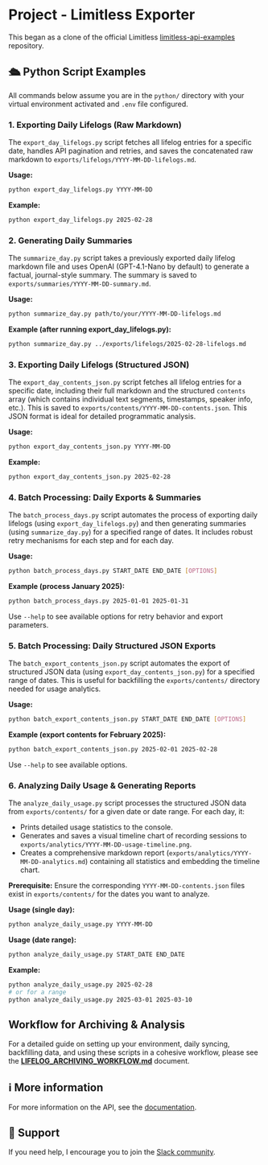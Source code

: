 # Project - Limitless Exporter

This began as a clone of the official Limitless [limitless-api-examples](https://github.com/limitless-ai-inc/limitless-api-examples) repository.

## 🛳️ Python Script Examples

All commands below assume you are in the `python/` directory with your virtual environment activated and `.env` file configured.

### 1. Exporting Daily Lifelogs (Raw Markdown)

The `export_day_lifelogs.py` script fetches all lifelog entries for a specific date, handles API pagination and retries, and saves the concatenated raw markdown to `exports/lifelogs/YYYY-MM-DD-lifelogs.md`.

**Usage:**
```bash
python export_day_lifelogs.py YYYY-MM-DD
```
**Example:**
```bash
python export_day_lifelogs.py 2025-02-28
```

### 2. Generating Daily Summaries

The `summarize_day.py` script takes a previously exported daily lifelog markdown file and uses OpenAI (GPT-4.1-Nano by default) to generate a factual, journal-style summary. The summary is saved to `exports/summaries/YYYY-MM-DD-summary.md`.

**Usage:**
```bash
python summarize_day.py path/to/your/YYYY-MM-DD-lifelogs.md
```
**Example (after running export_day_lifelogs.py):**
```bash
python summarize_day.py ../exports/lifelogs/2025-02-28-lifelogs.md
```

### 3. Exporting Daily Lifelogs (Structured JSON)

The `export_day_contents_json.py` script fetches all lifelog entries for a specific date, including their full markdown and the structured `contents` array (which contains individual text segments, timestamps, speaker info, etc.). This is saved to `exports/contents/YYYY-MM-DD-contents.json`. This JSON format is ideal for detailed programmatic analysis.

**Usage:**
```bash
python export_day_contents_json.py YYYY-MM-DD
```
**Example:**
```bash
python export_day_contents_json.py 2025-02-28
```

### 4. Batch Processing: Daily Exports & Summaries

The `batch_process_days.py` script automates the process of exporting daily lifelogs (using `export_day_lifelogs.py`) and then generating summaries (using `summarize_day.py`) for a specified range of dates. It includes robust retry mechanisms for each step and for each day.

**Usage:**
```bash
python batch_process_days.py START_DATE END_DATE [OPTIONS]
```
**Example (process January 2025):**
```bash
python batch_process_days.py 2025-01-01 2025-01-31
```
Use `--help` to see available options for retry behavior and export parameters.

### 5. Batch Processing: Daily Structured JSON Exports

The `batch_export_contents_json.py` script automates the export of structured JSON data (using `export_day_contents_json.py`) for a specified range of dates. This is useful for backfilling the `exports/contents/` directory needed for usage analytics.

**Usage:**
```bash
python batch_export_contents_json.py START_DATE END_DATE [OPTIONS]
```
**Example (export contents for February 2025):**
```bash
python batch_export_contents_json.py 2025-02-01 2025-02-28
```
Use `--help` to see available options.

### 6. Analyzing Daily Usage & Generating Reports

The `analyze_daily_usage.py` script processes the structured JSON data from `exports/contents/` for a given date or date range. For each day, it:
-   Prints detailed usage statistics to the console.
-   Generates and saves a visual timeline chart of recording sessions to `exports/analytics/YYYY-MM-DD-usage-timeline.png`.
-   Creates a comprehensive markdown report (`exports/analytics/YYYY-MM-DD-analytics.md`) containing all statistics and embedding the timeline chart.

**Prerequisite:** Ensure the corresponding `YYYY-MM-DD-contents.json` files exist in `exports/contents/` for the dates you want to analyze.

**Usage (single day):**
```bash
python analyze_daily_usage.py YYYY-MM-DD
```
**Usage (date range):**
```bash
python analyze_daily_usage.py START_DATE END_DATE
```
**Example:**
```bash
python analyze_daily_usage.py 2025-02-28
# or for a range
python analyze_daily_usage.py 2025-03-01 2025-03-10
```

## Workflow for Archiving & Analysis

For a detailed guide on setting up your environment, daily syncing, backfilling data, and using these scripts in a cohesive workflow, please see the **[LIFELOG_ARCHIVING_WORKFLOW.md](LIFELOG_ARCHIVING_WORKFLOW.md)** document.

## ℹ️ More information

For more information on the API, see the [documentation](https://limitless.ai/developers/docs/api).

## 🛟 Support

If you need help, I encourage you to join the [Slack community](https://www.limitless.ai/community).